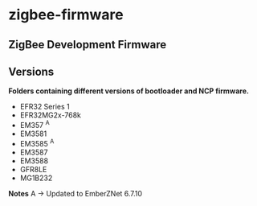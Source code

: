 # zigbee-firmware
## ZigBee Development Firmware

## Versions

__Folders containing different versions of bootloader and NCP firmware.__

* EFR32 Series 1   
* EFR32MG2x-768k  
* EM357     <sup>A
* EM3581
* EM3585    <sup>A
* EM3587
* EM3588
* GFR8LE
* MG1B232

__Notes__
A -> Updated to EmberZNet 6.7.10
